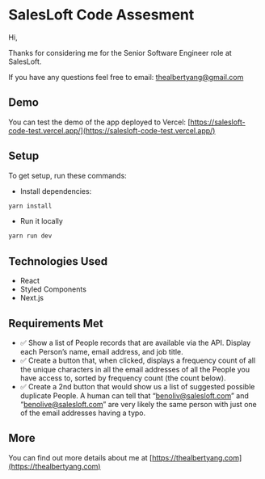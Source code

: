 # SalesLoft Code Assesment

Hi,

Thanks for considering me for the Senior Software Engineer role at SalesLoft. 

If you have any questions feel free to email: [thealbertyang@gmail.com](mailto:thealbertyang@gmail)


## Demo

You can test the demo of the app deployed to Vercel: [https://salesloft-code-test.vercel.app/](https://salesloft-code-test.vercel.app/)


## Setup

To get setup, run these commands:
 
- Install dependencies:

```sh
yarn install
```

- Run it locally

```sh
yarn run dev
```

## Technologies Used

- React
- Styled Components
- Next.js


## Requirements Met

- ✅ Show a list of People records that are available via the API.  Display each Person’s name, email address, and job title.
- ✅ Create a button that, when clicked, displays a frequency count of all the unique characters in all the email addresses of all the People you have access to, sorted by frequency count (the count below).
- ✅ Create a 2nd button that would show us a list of suggested possible duplicate People.  A human can tell that “benoliv@salesloft.com” and “benolive@salesloft.com” are very likely the same person with just one of the email addresses having a typo.


## More

You can find out more details about me at [https://thealbertyang.com](https://thealbertyang.com)